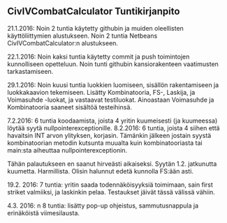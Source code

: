 ## CivIVCombatCalculator Tuntikirjanpito

21.1.2016: Noin 2 tuntia käytetty githubin ja muiden oleellisten käyttöliittymien alustukseen. 
Noin 2 tuntia Netbeans CivIVCombatCalculator:n alustukseen.

22.1.2016: Noin kaksi tuntia käytetty commit ja push toimintojen kunnolliseen opetteluun.
Noin tunti githubin kansiorakenteen vaatimusten tarkastamiseen.

29.1.2016: Noin kuusi tuntia luokkien luomiseen, sisällön rakentamiseen ja luokkakaavion tekemiseen.
Lisätty Kombinatooria, FS-, Laskija, ja Voimasuhde -luokat, ja vastaavat testiluokat.
Ainoastaan Voimasuhde ja Kombinatooria saaneet sisältöä testeihinsä.

7.2.2016: 6 tuntia koodaamista, joista 4 yritin kuumeisesti (ja kuumeessa) löytää syytä nullpointerexceptionille.
8.2.2016: 6 tuntia, joista 4 siihen että havaitsin INT arvon ylityksen, korjasin. Tämänkin jälkeen jostain syystä kombinatoorian metodin kutsunta muualta kuin kombinatooriasta tai main:sta aiheuttaa nullpointerexceptionin.

Tähän palautukseen en saanut hirveästi aikaiseksi. Syytän 1.2. jatkunutta kuumetta. Harmillista. Olisin halunnut edetä kunnolla FS:ään asti.

19.2. 2016: 7 tuntia: yritin saada todennäköisyyksiä toimimaan, sain first striket valmiiksi, ja laskinkin pelaa. 
Testaukset jäivät tässä välissä vähiin.

4.3. 2016: n 8 tuntia: lisätty pop-up ohjeistus, sammutusnappula ja erinäköistä viimesilausta.
